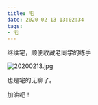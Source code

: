 ```yaml
---
title: 宅
date: 2020-02-13 13:02:34
tags:
- 宅
---
```


继续宅，顺便收藏老同学的练手

<!---more--->
![20200213.jpg](https://i.loli.net/2020/02/13/D8ifWkYourIGPLQ.jpg)

也是宅的无聊了。

加油吧！